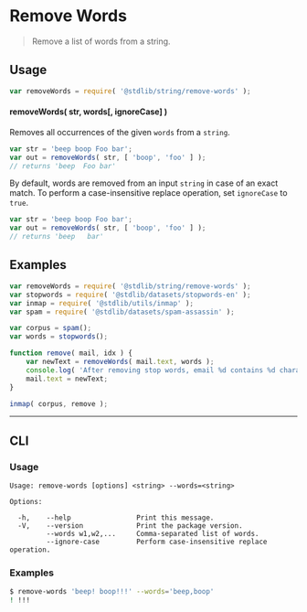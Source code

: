 # Remove Words

> Remove a list of words from a string.


<section class="intro">

</section>

<!-- /.intro -->


<section class="usage">

## Usage

``` javascript
var removeWords = require( '@stdlib/string/remove-words' );
```

#### removeWords( str, words\[, ignoreCase\] )

Removes all occurrences of the given `words` from a `string`.

``` javascript 
var str = 'beep boop Foo bar';
var out = removeWords( str, [ 'boop', 'foo' ] );
// returns 'beep  Foo bar'
```

By default, words are removed from an input `string` in case of an exact match. To perform a case-insensitive replace operation, set `ignoreCase` to `true`.

``` javascript
var str = 'beep boop Foo bar';
var out = removeWords( str, [ 'boop', 'foo' ] );
// returns 'beep   bar'
```

</section>

<!-- /.usage -->


<section class="examples">

## Examples

``` javascript
var removeWords = require( '@stdlib/string/remove-words' );
var stopwords = require( '@stdlib/datasets/stopwords-en' );
var inmap = require( '@stdlib/utils/inmap' );
var spam = require( '@stdlib/datasets/spam-assassin' );

var corpus = spam();
var words = stopwords();

function remove( mail, idx ) {
    var newText = removeWords( mail.text, words );
    console.log( 'After removing stop words, email %d contains %d characters. Originally, it contained %d.', idx, newText.length, mail.text.length );
    mail.text = newText;
}

inmap( corpus, remove );
```

</section>

<!-- /.examples -->


---

<section class="cli">

## CLI

<section class="usage">

### Usage

``` text
Usage: remove-words [options] <string> --words=<string>

Options:

  -h,    --help                Print this message.
  -V,    --version             Print the package version.
         --words w1,w2,...     Comma-separated list of words.
         --ignore-case         Perform case-insensitive replace operation.
```

</section>

<!-- /.usage -->


<section class="examples">

### Examples

``` bash
$ remove-words 'beep! boop!!!' --words='beep,boop'
! !!!
```

</section>

<!-- /.examples -->

</section>

<!-- /.cli -->


<section class="links">

</section>

<!-- /.links -->
